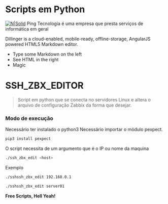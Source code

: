 # Scripts em Python

[![N|Solid](https://static.wixstatic.com/media/a98016_4e23d2aaa99f4712b2fa123f3ef8601f~mv2.png/v1/fill/w_90,h_90,al_c,q_85,usm_0.66_1.00_0.01/__-2.webp)](https://pingtecnologia.com.br/quemsomos)
Ping Tecnologia é uma empresa que presta serviços de informática em geral

Dillinger is a cloud-enabled, mobile-ready, offline-storage, AngularJS powered HTML5 Markdown editor.

  - Type some Markdown on the left
  - See HTML in the right
  - Magic

# SSH_ZBX_EDITOR

> Script em python que se conecta no servidores Linux e altera
> o arquivo de configuração Zabbix da forma que desejar.

### Modo de execução

Necessário ter instalado o python3
Necessário importar o módulo pexpect.
```sh
pip3 install pexpect
```

O script necessita de um argumento que é o IP ou nome da maquina

```sh
./ssh_zbx_edit <host>
```

Exemplo

```sh
./sshssh_zbx_edit 192.168.0.1
```
```sh
./sshssh_zbx_edit server01
```


**Free Scripts, Hell Yeah!**


